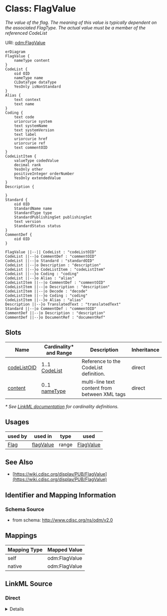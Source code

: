 # Class: FlagValue

_The value of the flag. The meaning of this value is typically dependent on the associated FlagType. The actual value must be a member of the referenced CodeList_




URI: [odm:FlagValue](http://www.cdisc.org/ns/odm/v2.0/FlagValue)


```mermaid
erDiagram
FlagValue {
    nameType content  
}
CodeList {
    oid OID  
    nameType name  
    CLDataType dataType  
    YesOnly isNonStandard  
}
Alias {
    text context  
    text name  
}
Coding {
    text code  
    uriorcurie system  
    text systemName  
    text systemVersion  
    text label  
    uriorcurie href  
    uriorcurie ref  
    text commentOID  
}
CodeListItem {
    valueType codedValue  
    decimal rank  
    YesOnly other  
    positiveInteger orderNumber  
    YesOnly extendedValue  
}
Description {

}
Standard {
    oid OID  
    StandardName name  
    StandardType type  
    StandardPublishingSet publishingSet  
    text version  
    StandardStatus status  
}
CommentDef {
    oid OID  
}

FlagValue ||--|| CodeList : "codeListOID"
CodeList ||--|o CommentDef : "commentOID"
CodeList ||--|o Standard : "standardOID"
CodeList ||--|o Description : "description"
CodeList ||--}o CodeListItem : "codeListItem"
CodeList ||--}o Coding : "coding"
CodeList ||--}o Alias : "alias"
CodeListItem ||--|o CommentDef : "commentOID"
CodeListItem ||--|o Description : "description"
CodeListItem ||--|o Decode : "decode"
CodeListItem ||--}o Coding : "coding"
CodeListItem ||--}o Alias : "alias"
Description ||--}o TranslatedText : "translatedText"
Standard ||--|o CommentDef : "commentOID"
CommentDef ||--|o Description : "description"
CommentDef ||--}o DocumentRef : "documentRef"

```



<!-- no inheritance hierarchy -->


## Slots

| Name | Cardinality* and Range | Description | Inheritance |
| ---  | --- | --- | --- |
| [codeListOID](codeListOID.md) | 1..1 <br/> [CodeList](CodeList.md) | Reference to the CodeList definition. | direct |
| [content](content.md) | 0..1 <br/> [nameType](nameType.md) | multi-line text content from between XML tags | direct |

_* See [LinkML documentation](https://linkml.io/linkml/schemas/slots.html#slot-cardinality) for cardinality definitions._




## Usages

| used by | used in | type | used |
| ---  | --- | --- | --- |
| [Flag](Flag.md) | [flagValue](flagValue.md) | range | [FlagValue](FlagValue.md) |






## See Also

* [https://wiki.cdisc.org/display/PUB/FlagValue](https://wiki.cdisc.org/display/PUB/FlagValue)

## Identifier and Mapping Information







### Schema Source


* from schema: http://www.cdisc.org/ns/odm/v2.0





## Mappings

| Mapping Type | Mapped Value |
| ---  | ---  |
| self | odm:FlagValue |
| native | odm:FlagValue |





## LinkML Source

<!-- TODO: investigate https://stackoverflow.com/questions/37606292/how-to-create-tabbed-code-blocks-in-mkdocs-or-sphinx -->

### Direct

<details>
```yaml
name: FlagValue
description: The value of the flag. The meaning of this value is typically dependent
  on the associated FlagType. The actual value must be a member of the referenced
  CodeList
from_schema: http://www.cdisc.org/ns/odm/v2.0
see_also:
- https://wiki.cdisc.org/display/PUB/FlagValue
rank: 1000
slots:
- codeListOID
- content
slot_usage:
  codeListOID:
    name: codeListOID
    description: Reference to the CodeList definition.
    comments:
    - 'Required

      range: oidref

      The valid values for a FlagValue are provided by the study sponsor. Must match
      the OID for a CodeList element in the Study/MetaDataVersion.'
    domain_of:
    - CodeListRef
    - FlagValue
    - FlagType
    range: CodeList
    required: true
  content:
    name: content
    domain_of:
    - TranslatedText
    - Title
    - CheckValue
    - Code
    - WorkflowEnd
    - UserName
    - Prefix
    - Suffix
    - FullName
    - GivenName
    - FamilyName
    - StreetName
    - HouseNumber
    - City
    - StateProv
    - Country
    - PostalCode
    - OtherText
    - Meaning
    - LegalReason
    - DateTimeStamp
    - ReasonForChange
    - SourceID
    - FlagValue
    - FlagType
    - Value
    range: nameType
class_uri: odm:FlagValue

```
</details>

### Induced

<details>
```yaml
name: FlagValue
description: The value of the flag. The meaning of this value is typically dependent
  on the associated FlagType. The actual value must be a member of the referenced
  CodeList
from_schema: http://www.cdisc.org/ns/odm/v2.0
see_also:
- https://wiki.cdisc.org/display/PUB/FlagValue
rank: 1000
slot_usage:
  codeListOID:
    name: codeListOID
    description: Reference to the CodeList definition.
    comments:
    - 'Required

      range: oidref

      The valid values for a FlagValue are provided by the study sponsor. Must match
      the OID for a CodeList element in the Study/MetaDataVersion.'
    domain_of:
    - CodeListRef
    - FlagValue
    - FlagType
    range: CodeList
    required: true
  content:
    name: content
    domain_of:
    - TranslatedText
    - Title
    - CheckValue
    - Code
    - WorkflowEnd
    - UserName
    - Prefix
    - Suffix
    - FullName
    - GivenName
    - FamilyName
    - StreetName
    - HouseNumber
    - City
    - StateProv
    - Country
    - PostalCode
    - OtherText
    - Meaning
    - LegalReason
    - DateTimeStamp
    - ReasonForChange
    - SourceID
    - FlagValue
    - FlagType
    - Value
    range: nameType
attributes:
  codeListOID:
    name: codeListOID
    description: Reference to the CodeList definition.
    comments:
    - 'Required

      range: oidref

      The valid values for a FlagValue are provided by the study sponsor. Must match
      the OID for a CodeList element in the Study/MetaDataVersion.'
    from_schema: http://www.cdisc.org/ns/odm/v2.0
    rank: 1000
    alias: codeListOID
    owner: FlagValue
    domain_of:
    - CodeListRef
    - FlagValue
    - FlagType
    range: CodeList
    required: true
  content:
    name: content
    description: multi-line text content from between XML tags
    from_schema: http://www.cdisc.org/ns/odm/v2.0
    rank: 1000
    alias: content
    owner: FlagValue
    domain_of:
    - TranslatedText
    - Title
    - CheckValue
    - Code
    - WorkflowEnd
    - UserName
    - Prefix
    - Suffix
    - FullName
    - GivenName
    - FamilyName
    - StreetName
    - HouseNumber
    - City
    - StateProv
    - Country
    - PostalCode
    - OtherText
    - Meaning
    - LegalReason
    - DateTimeStamp
    - ReasonForChange
    - SourceID
    - FlagValue
    - FlagType
    - Value
    range: nameType
    inlined: true
class_uri: odm:FlagValue

```
</details>